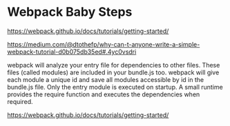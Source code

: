# Webpack Baby Steps

https://webpack.github.io/docs/tutorials/getting-started/

https://medium.com/@dtothefp/why-can-t-anyone-write-a-simple-webpack-tutorial-d0b075db35ed#.4yc0vsdri

webpack will analyze your entry file for dependencies to other files. These files (called modules) are included in your bundle.js too. webpack will give each module a unique id and save all modules accessible by id in the bundle.js file. Only the entry module is executed on startup. A small runtime provides the require function and executes the dependencies when required.

https://webpack.github.io/docs/tutorials/getting-started/
